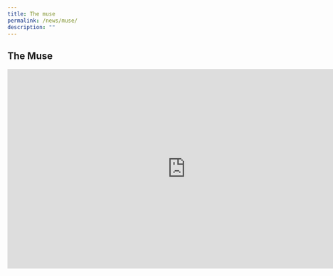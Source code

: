 ```yaml
---
title: The muse
permalink: /news/muse/
description: ""
---
```

## The Muse

<iframe allowfullscreen="true" height="450" width="800" frameborder="0" src="https://docs.google.com/presentation/d/e/2PACX-1vT2PctXqL9ZA_DoX6iRgbbHOEAKwa_wpKB3uyLye5rZSoG_ytDfodQaE3oVdTTDI7oZJn16TOkMxGro/embed?start=false&amp;loop=false&amp;delayms=3000"></iframe>